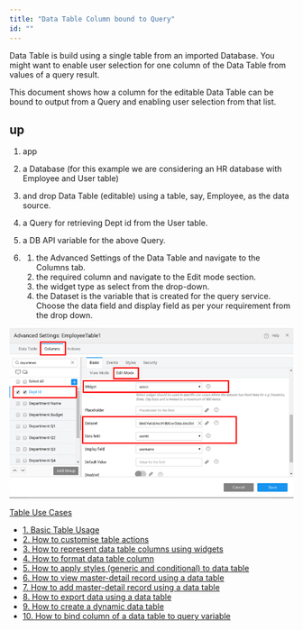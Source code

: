 ```yaml
---
title: "Data Table Column bound to Query"
id: ""
---
```


Data Table is build using a single table from an imported Database. You might want to enable user selection for one column of the Data Table from values of a query result.

This document shows how a column for the editable Data Table can be bound to output from a Query and enabling user selection from that list.

## up

1. app
2. a Database (for this example we are considering an HR database with Employee and User table)
3. and drop Data Table (editable) using a table, say, Employee, as the data source.
4. a Query for retrieving Dept id from the User table.
5. a DB API variable for the above Query.

1. 1. the Advanced Settings of the Data Table and navigate to the Columns tab.
    2. the required column and navigate to the Edit mode section.
    3. the widget type as select from the drop-down.
    4. the Dataset is the variable that is created for the query service. Choose the data field and display field as per your requirement from the drop down.

[![](../assets/DT_query.png)](../assets/DT_query.png)

[Table Use Cases](/learn/app-development/widgets/datalive/datatable/data-table-use-cases/)

- [1\. Basic Table Usage](/learn/app-development/widgets/datalive/datatable/data-table-basic-usage/)
- [2\. How to customise table actions](/learn/how-tos/data-table-actions/)
- [3\. How to represent data table columns using widgets](/learn/how-tos/data-table-widget-representations/)
- [4\. How to format data table column](/learn/how-tos/data-table-format/)
- [5\. How to apply styles (generic and conditional) to data table](/learn/how-tos/data-table-styling/)
- [6\. How to view master-detail record using a data table](/learn/how-tos/view-master-detail-data-records-using-data-table/)
- [7\. How to add master-detail record using a data table](/learn/how-tos/add-master-detail-records-using-data-table/)
- [8\. How to export data using a data table](/learn/how-tos/export-data-data-table/)
- [9\. How to create a dynamic data table](/learn/how-tos/dynamic-data-tables/)
- [10\. How to bind column of a data table to query variable](/learn/how-tos/data-table-column-bound-query/)
